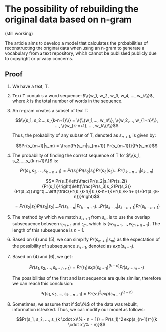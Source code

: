 # The possibility of rebuilding the original data based on n-gram

(still working)

The article aims to develop a model that calculates the probabilities of reconstructing the original data when using an n-gram to generate a vocabulary from a text repository, which cannot be published publicly due to copyright or privacy concerns.

## Proof

1. We have a text, T.

2. Text T contains a word sequence: $\\{w_1, w_2, w_3, w_4, ..., w_k\\}$, where *k* is the total number of words in the sequence.

3. An n-gram creates a subset of text T:

   $$\\{s_1, s_2,...,s_{k-n+1}\\} = \\{\\{w_1,..., w_n\\}, \\{w_2,..., w_{1+n}\\}, ..., \\{w_{k-n+1}, ..., w_k\\}\\}$$

   Thus, the probability of any subset of T, denoted as $s_{m+1}$, is given by:

   $$Pr(s_{m+1}|s_m) = \frac{Pr(s_m|s_{m+1}) Pr(s_{m+1})}{Pr(s_m)}$$

4. The probability of finding the correct sequence of T for $\\{s_1, s_2,...,s_{k-n+1}\\}$ is:

   $$Pr(s_1, s_2, ..., s_{k-n+1}) = Pr(s_1)Pr(s_2 | s_1)Pr(s_3 | s_2)...Pr(s_{k-n+1} | s_{k-n})$$

   $$= Pr(s_1)\left(\frac{Pr(s_2|s_1)Pr(s_2)}{Pr(s_1)}\right)\left(\frac{Pr(s_3|s_2)Pr(s_3)}{Pr(s_2)}\right)...\left(\frac{Pr(s_{k-n}|s_{k-n+1})Pr(s_{k-n+1})}{Pr(s_{k-n})}\right)$$

   $$= Pr(s_2|s_1)Pr(s_3|s_2) \ldots Pr(s_{k-n}|Pr_{k-n+1}) \ldots Pr(s_{k-n}|s_{k-n+1})Pr(s_{k-n+1})$$

5. The method by which we match $s_{m+1}$ from $s_m$ is to use the overlap subsequence between $s_{m+1}$ and $s_m$, which is $\{w_{m+1}, \ldots, w_{m+n-1}\}$. The length of this subsequence is $n-1$.

6. Based on (4) and (5), we can simplify $Pr(s_{m+1}|s_m)$ as the expectation of the possibility of subsequence $s_{n-1}$, denoted as $exp(s_{n-1})$.

7. Based on (4) and (6), we get :
  
   $$Pr(s_1, s_2, ..., s_{k-n+1}) = Pr(s_1) exp(s_{n-1})^{(k-n)}Pr(s_{k-m+1})$$
   
	The possibilities of the first and last sequence are quite similar, therefore we can reach this conclusion:

   $$Pr(s_1, s_2, ..., s_{k-n+1}) = Pr(s_1)^2 exp(s_{n-1})^{(k-n)}$$

10. Sometimes, we assume that if $x\\%$ of the data was rebuilt, information is leaked. Thus, we can modify our model as follows:
    
    $$Pr(s_1, s_2, ..., s_{k \cdot x\\% - n + 1}) = Pr(s_1)^2 exp(s_{n-1})^{(k \cdot x\\% - n)}$$
